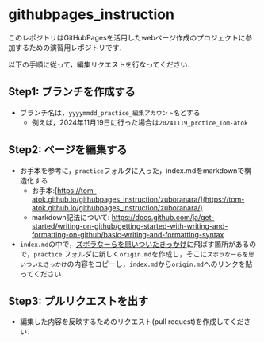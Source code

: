 # githubpages_instruction
このレポジトリはGitHubPagesを活用したwebページ作成のプロジェクトに参加するための演習用レポジトリです．

以下の手順に従って，編集リクエストを行なってください．

## Step1: ブランチを作成する
- ブランチ名は，`yyyymmdd_practice_編集アカウント名`とする
  - 例えば，2024年11月19日に行った場合は`20241119_prctice_Tom-atok`

## Step2: ページを編集する
- お手本を参考に，`practice`フォルダに入った，index.mdをmarkdownで構造化する
  - お手本:[https://tom-atok.github.io/githubpages_instruction/zuboranara/](https://tom-atok.github.io/githubpages_instruction/zuboranara/)
  - markdown記法について: https://docs.github.com/ja/get-started/writing-on-github/getting-started-with-writing-and-formatting-on-github/basic-writing-and-formatting-syntax
- `index.md`の中で，[ズボラなーらを思いついたきっかけ](https://tom-atok.github.io/githubpages_instruction/zuboranara/origin)に飛ばす箇所があるので，`practice` フォルダに新しく`origin.md`を作成し，そこに`ズボラなーらを思いついたきっかけ`の内容をコピーし，`index.md`から`origin.md`へのリンクを貼ってください．

## Step3: プルリクエストを出す
- 編集した内容を反映するためのリクエスト(pull request)を作成してください．
